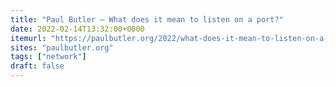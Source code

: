 ```yaml
---
title: "Paul Butler – What does it mean to listen on a port?"
date: 2022-02-14T13:32:00+0000
itemurl: "https://paulbutler.org/2022/what-does-it-mean-to-listen-on-a-port/"
sites: "paulbutler.org"
tags: ["network"]
draft: false
---
```

